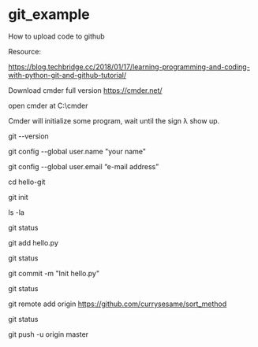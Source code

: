 # git_example

How to upload code to github

Resource:

https://blog.techbridge.cc/2018/01/17/learning-programming-and-coding-with-python-git-and-github-tutorial/

Download cmder full version https://cmder.net/

open cmder at C:\\cmder

Cmder will initialize some program, wait until the sign λ show up.

git --version

git config --global user.name "your name"

git config --global user.email “e-mail address”


cd hello-git

git init

ls -la


git status

git add hello.py

git status

git commit -m "Init hello.py"

git status


git remote add origin <https://github.com/currysesame/sort_method>


git status

git push -u origin master
